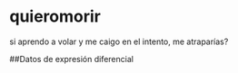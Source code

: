 # quieromorir
si aprendo a volar y me caigo en el intento, me atraparías?



##Datos de expresión diferencial 
